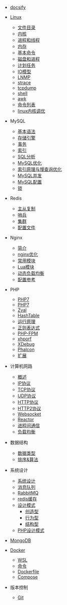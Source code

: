 * [docsify](docsify/quickstart)
* [Linux](linux/1.intro)
	* [文件目录](linux/files)
	* [内核](linux/2.kernel)
	* [进程和线程](linux/2.process)
	* [内存](linux/memory)
	* [基本命令](linux/command)
	* [磁盘和进程](linux/disk)
	* [计划任务](linux/cron)
	* [IO模型](linux/io)
	* [LNMP](linux/lnmp)
	* [strace](linux/strace)
	* [tcpdump](linux/tcpdump)
	* [shell](linux/shell)
	* [awk](linux/awk)
	* [命令列表](linux/cmdlist)
	* [linux内核调优](linux/kernel-optimization)
* MySQL
	* [基本语法](mysql/mysql)
	* [存储引擎](mysql/engine)
	* [事务](mysql/transaction)
	* [索引](mysql/index)
	* [SQL分析](mysql/explain)
	* [MySQL优化](mysql/optimize)
	* [索引原理与慢查询优化](mysql/index-optimize)
	* [MySQL并发](mysql/concurrent)
	* [MySQL配置](mysql/conf)
	* [锁](mysql/lock)
* Redis
	* [主从复制](redis/replication)
	* [哨兵](redis/sentinel)
	* [集群](redis/cluster)
	* [配置文件](redis/conf)
* Nginx
	* [简介](nginx/nginx)
	* [nginx优化](nginx/optimize)
	* [常用模块](nginx/moudule)
	* [Lua模块](nginx/lua)
	* [动态负载均衡](nginx/upsync)
	* [配置参考](nginx/conf)
* PHP
	* [PHP7](php/php7)
	* [PHP7](php/kernel)
	* [Zval](php/zval)
	* [HashTable](php/hashtable)
	* [运行原理](php/run)
	* [正则表达式](php/regexp)
	* [PHP-FPM](php/php-fpm)
	* [xhporf](php/xhporf)
	* [XDebug](php/XDebug)
	* [Phalcon](php/phalcon)
	* [扩展](php/ext)
* 计算机网路
	* [概述](network/intro)
	* [IP协议](network/ip)
	* [TCP协议](network/tcp)
	* [UDP协议](network/udp)
	* [HTTP协议](network/http)
	* [HTTP2协议](network/http2)
	* [Websocket](network/websocket)
	* [Reactor](network/reactor)
	* [进程间通信](network/IPC)
	* [负载均衡](network/loadbalance)

* 数据结构
	* [数据类型](datastructure/datatype)
	* [排序&算法](datastructure/algorithm)
* 系统设计
	* [系统设计](design/sys)
	* [消息队列](design/mq)
	* [RabbitMQ](design/rabbitmq)
	* [redis缓存](design/redis)
	* [设计模式](design/designpattern)
		* [创造型](design/Creational)
		* [行为型](design/Behavioral)
		* [结构型](design/Structural)
	* [PHP设计模式](design/php-design-pattern)
* [MongoDB](mongo/mongo)
* [Docker](docker/intro)
	* [WSL](docker/wsl)
	* [命令](docker/command)
	* [Dockerfile](docker/dockerfile)
	* [Compose](docker/compose)
* 版本控制
	* [Git](git/git)
